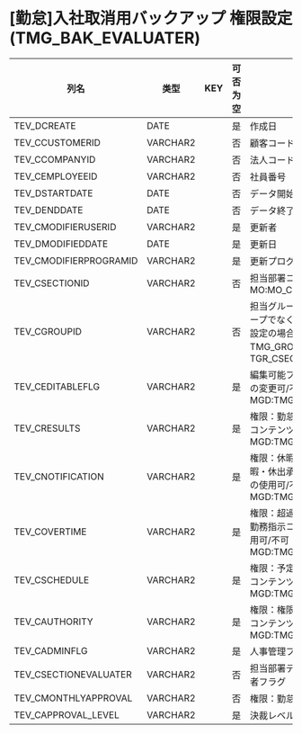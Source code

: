# [勤怠]入社取消用バックアップ  権限設定(TMG_BAK_EVALUATER)
| 列名   | 类型   | KEY  | 可否为空 | 注释   |
| ---- | ---- | ---- | ---- | ---- |
|TEV_DCREATE|DATE||是|作成日|
|TEV_CCUSTOMERID|VARCHAR2||否|顧客コード 固定：01|
|TEV_CCOMPANYID|VARCHAR2||否|法人コード|
|TEV_CEMPLOYEEID|VARCHAR2||否|社員番号|
|TEV_DSTARTDATE|DATE||否|データ開始日|
|TEV_DENDDATE|DATE||否|データ終了日|
|TEV_CMODIFIERUSERID|VARCHAR2||是|更新者|
|TEV_DMODIFIEDDATE|DATE||是|更新日|
|TEV_CMODIFIERPROGRAMID|VARCHAR2||是|更新プログラムID|
|TEV_CSECTIONID|VARCHAR2||否|担当部署コード  MO:MO_CSECTIONID_CK|
|TEV_CGROUPID|VARCHAR2||否|担当グループコード  グループでなく部署に対する設定の場合、null  TMG_GROUP：TGR_CSECTIONID|
|TEV_CEDITABLEFLG|VARCHAR2||是|編集可能フラグ  権限設定の変更可/不可  MGD:TMG_ONOFF|
|TEV_CRESULTS|VARCHAR2||是|権限：勤怠承認  勤怠承認コンテンツの使用可/不可  MGD:TMG_ONOFF|
|TEV_CNOTIFICATION|VARCHAR2||是|権限：休暇休出承認  休暇・休出承認コンテンツの使用可/不可  MGD:TMG_ONOFF|
|TEV_COVERTIME|VARCHAR2||是|権限：超過勤務指示  超過勤務指示コンテンツの使用可/不可  MGD:TMG_ONOFF|
|TEV_CSCHEDULE|VARCHAR2||是|権限：予定作成  予定作成コンテンツの使用可/不可  MGD:TMG_ONOFF|
|TEV_CAUTHORITY|VARCHAR2||是|権限：権限付与  権限付与コンテンツの使用可/不可  MGD:TMG_ONOFF|
|TEV_CADMINFLG|VARCHAR2||是|人事管理フラグ|
|TEV_CSECTIONEVALUATER|VARCHAR2||否|担当部署デフォルト承認者フラグ|
|TEV_CMONTHLYAPPROVAL|VARCHAR2||否|権限：勤怠承認(月次)|
|TEV_CAPPROVAL_LEVEL|VARCHAR2||是|決裁レベル|
